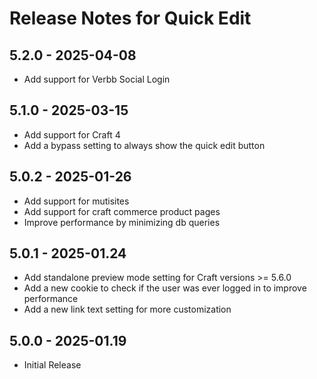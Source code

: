 # Release Notes for Quick Edit

## 5.2.0 - 2025-04-08
- Add support for Verbb Social Login

## 5.1.0 - 2025-03-15
- Add support for Craft 4
- Add a bypass setting to always show the quick edit button

## 5.0.2 - 2025-01-26
- Add support for mutisites
- Add support for craft commerce product pages
- Improve performance by minimizing db queries

## 5.0.1 - 2025-01.24
- Add standalone preview mode setting for Craft versions >= 5.6.0
- Add a new cookie to check if the user was ever logged in to improve performance
- Add a new link text setting for more customization

## 5.0.0 - 2025-01.19
- Initial Release
